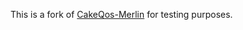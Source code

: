 This is a fork of [CakeQos-Merlin](https://github.com/ttgapers/cakeqos-merlin) for testing purposes. 

